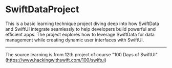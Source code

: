# SwiftDataProject
This is a basic learning technique project diving deep into how SwiftData and SwiftUI integrate seamlessly to help developers build powerful and efficient apps. The project explores how to leverage SwiftData for data management while creating dynamic user interfaces with SwiftUI.


---
The source learning is from 12th project of course "100 Days of SwiftUI" (https://www.hackingwithswift.com/100/swiftui)
